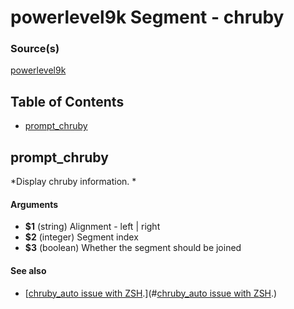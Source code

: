 # powerlevel9k Segment - chruby


### Source(s)

[powerlevel9k](https://github.com/bhilburn/powerlevel9k)

## Table of Contents

- [prompt_chruby](#prompt_chruby)

## prompt_chruby
*Display chruby information. *

#### Arguments

- **$1** (string) Alignment - left | right
- **$2** (integer) Segment index
- **$3** (boolean) Whether the segment should be joined


#### See also

- [[chruby_auto issue with ZSH](https://github.com/postmodern/chruby/issues/245).](#[chruby_auto issue with ZSH](https://github.com/postmodern/chruby/issues/245).)


